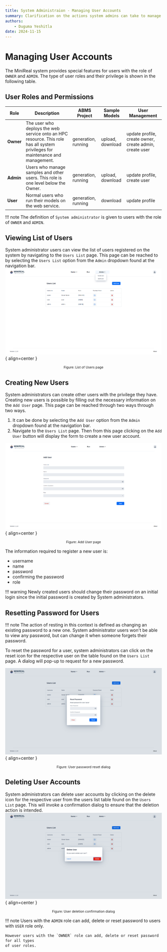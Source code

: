 ```yaml
---
title: System Administraion - Managing User Accounts
summary: Clarification on the actions system admins can take to manage user accounts.
authors:
    - Duguma Yeshitla
date: 2024-11-15
---
```


# Managing User Accounts
The MiniReal system provides special features for users with the role of `OWNER`
and `ADMIN`. The type of user roles and their privilege is shown in the following table. 

## User Roles and Permissions

| **Role**   | **Description**     | **ABMS Project**       | **Sample Models**      | **User Management**               |
|------------|---------------------|-------------------------|-----------------------|------------------------------|
| **Owner**  | The user who deploys the web service onto an HPC resource. This role has all system privileges for maintenance and management. | generation, running  | upload, download    | update profile, create owner, create admin, create user |
| **Admin**  | Users who manage samples and other users. This role is one level below the Owner.   | generation, running     | upload, download      | update profile, create user   |
| **User**   | Normal users who run their models on the web service.      | generation, running     | download        | update profile      |

!!! note
    The definition of `System administrator` is given to users with the role
    of `OWNER` and `ADMIN`.

## Viewing List of Users
System administrator users can view the list of users registered on the system by navigating to
the `Users List` page. This page can be reached to by selecting the `Users List`
option from the `Admin` dropdown found at the navigation bar.
![List of Users](../imgs/system_admin/user_creation_options.png){ align=center }
<p style="text-align: center; font-size: 0.75em;">
    Figure: List of Users page
</p>

## Creating New Users
System administrators can create other users with the privilege they have.
Creating new users is possible by filling out the necessary information on the `Add User`
page. This page can be reached through two ways through two ways.

1. It can be done by selecting the `Add User` option from the `Admin` dropdown found
at the navigation bar.
2. Navigate to the `Users List` page. Then from this page clicking on the `Add User` 
button will display the form to create a new user account.

![User Creation Page](../imgs/system_admin/user_creation_page.png){ align=center }
<p style="text-align: center; font-size: 0.75em;">
    Figure: Add User page
</p>

The information required to register a new user is:

* username
* name
* password
* confirming the password
* role

!!! warning
    Newly created users should change their password on an initial login since
    the initial password is created by System administrators.

## Resetting Password for Users
!!! note
    The action of resting in this context is defined as changing an existing password to a new one.
    System administrator users won't be able to view any password, but can change it when someone
    forgets their password.

To reset the password for a user, system administrators can click on the reset icon
for the respective user on the table found on the `Users List` page. A dialog will pop-up
to request for a new password.

![Reset password Dialog](../imgs/system_admin/user_pwd_reset_dialog.png){ align=center }
<p style="text-align: center; font-size: 0.75em;">
    Figure: User password reset dialog
</p>

## Deleting User Accounts
System administrators can delete user accounts by clicking on the delete icon for 
the respective user from the users list table found on the `Users List` page. This
will invoke a confirmation dialog to ensure that the deletion action is intended.
![User deletion confirmation dialog](../imgs/system_admin/user_del_confirm_dialog.png){ align=center }
<p style="text-align: center; font-size: 0.75em;">
    Figure: User deletion confirmation dialog
</p>

!!! note
    Users with the `ADMIN` role can add, delete or reset password to users with `USER`
    role only.
    
    However users with the `OWNER` role can add, delete or reset password for all types
    of user roles.
